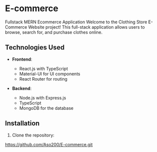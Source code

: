 # E-commerce
 Fullstack MERN Ecommerce Application
 Welcome to the Clothing Store E-Commerce Website project! This full-stack application allows users to browse, search for, and purchase clothes online.

## Technologies Used

- **Frontend**:
  - React.js with TypeScript
  - Material-UI for UI components
  - React Router for routing

- **Backend**:
  - Node.js with Express.js
  - TypeScript
  - MongoDB for the database

## Installation

1. Clone the repository:

 https://github.com/Aso200/E-commerce.git




